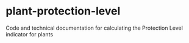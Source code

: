 # plant-protection-level
Code and technical documentation for calculating the Protection Level indicator for plants

